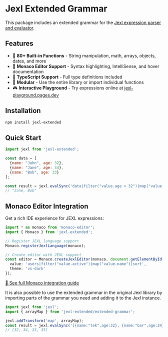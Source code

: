 # Jexl Extended Grammar

This package includes an extended grammar for the [Jexl expression parser and evaluator](https://github.com/TomFrost/Jexl).

## Features

- 🚀 **80+ Built-in Functions** - String manipulation, math, arrays, objects, dates, and more
- 🎨 **Monaco Editor Support** - Syntax highlighting, IntelliSense, and hover documentation  
- 📝 **TypeScript Support** - Full type definitions included
- 🔧 **Modular** - Use the entire library or import individual functions
- 🎮 **Interactive Playground** - Try expressions online at [jexl-playground.pages.dev](https://jexl-playground.pages.dev)

## Installation

```bash
npm install jexl-extended
```

## Quick Start

```javascript
import jexl from 'jexl-extended';

const data = [
  {name: "John", age: 32}, 
  {name: "Jane", age: 34}, 
  {name: "Bob", age: 33}
];

const result = jexl.evalSync('data|filter("value.age > 32")|map("value.name")|join(", ")', {data});
// "Jane, Bob"
```

## Monaco Editor Integration

Get a rich IDE experience for JEXL expressions:

```typescript
import * as monaco from 'monaco-editor';
import { Monaco } from 'jexl-extended';

// Register JEXL language support
Monaco.registerJexlLanguage(monaco);

// Create editor with JEXL support
const editor = Monaco.createJexlEditor(monaco, document.getElementById('editor'), {
  value: 'users|filter("value.active")|map("value.name")|sort',
  theme: 'vs-dark'
});
```

[📖 See full Monaco integration guide](./MONACO.md)

It is also possible to use the extended grammar in the original Jexl library by importing parts of the grammar you need and adding it to the Jexl instance.

```javascript
import jexl from 'jexl';
import { arrayMap } from 'jexl-extended/extended-grammar';

jexl.addTransform('map', arrayMap);
const result = jexl.evalSync('[{name:"tek",age:32}, {name:"bar",age:34}, {name:"baz",age:33}, {name:"foo",age:35}]|map("value.age")');
// [32, 34, 33, 35]
```
